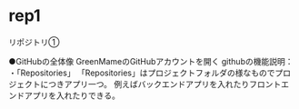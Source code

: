 # rep1
リポジトリ①

●GitHubの全体像
GreenMameのGitHubアカウントを開く
githubの機能説明：
・「Repositories」
「Repositories」はプロジェクトフォルダの様なものでプロジェクトにつきアプリ一つ。
例えばバックエンドアプリを入れたりフロントエンドアプリを入れたりできる。

